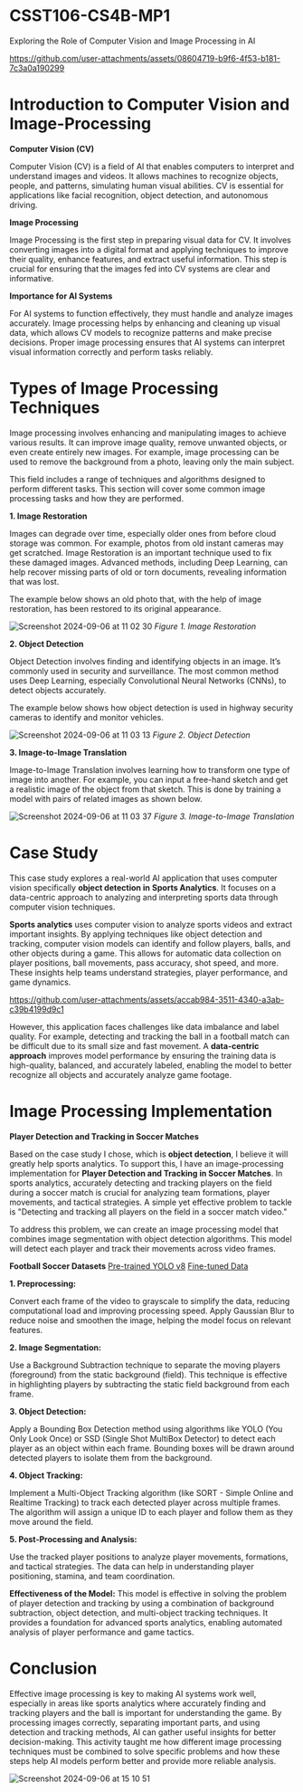 # CSST106-CS4B-MP1
 Exploring the Role of Computer Vision and Image Processing in AI

https://github.com/user-attachments/assets/08604719-b9f6-4f53-b181-7c3a0a190299

# **Introduction to Computer Vision and Image-Processing**

**Computer Vision (CV)**

Computer Vision (CV) is a field of AI that enables computers to interpret and understand images and videos. It allows machines to recognize objects, people, and patterns, simulating human visual abilities. CV is essential for applications like facial recognition, object detection, and autonomous driving.

**Image Processing**

Image Processing is the first step in preparing visual data for CV. It involves converting images into a digital format and applying techniques to improve their quality, enhance features, and extract useful information. This step is crucial for ensuring that the images fed into CV systems are clear and informative.

**Importance for AI Systems**

For AI systems to function effectively, they must handle and analyze images accurately. Image processing helps by enhancing and cleaning up visual data, which allows CV models to recognize patterns and make precise decisions. Proper image processing ensures that AI systems can interpret visual information correctly and perform tasks reliably.


# **Types of Image Processing Techniques**

Image processing involves enhancing and manipulating images to achieve various results. It can improve image quality, remove unwanted objects, or even create entirely new images. For example, image processing can be used to remove the background from a photo, leaving only the main subject.

This field includes a range of techniques and algorithms designed to perform different tasks. This section will cover some common image processing tasks and how they are performed.

**1. Image Restoration**

Images can degrade over time, especially older ones from before cloud storage was common. For example, photos from old instant cameras may get scratched. Image Restoration is an important technique used to fix these damaged images. Advanced methods, including Deep Learning, can help recover missing parts of old or torn documents, revealing information that was lost.

The example below shows an old photo that, with the help of image restoration, has been restored to its original appearance.

![Screenshot 2024-09-06 at 11 02 30](https://github.com/user-attachments/assets/898153e7-fb26-4f01-90a2-0e521b37555a)
_Figure 1. Image Restoration_

**2. Object Detection**

Object Detection involves finding and identifying objects in an image. It’s commonly used in security and surveillance. The most common method uses Deep Learning, especially Convolutional Neural Networks (CNNs), to detect objects accurately.

The example below shows how object detection is used in highway security cameras to identify and monitor vehicles.

![Screenshot 2024-09-06 at 11 03 13](https://github.com/user-attachments/assets/f6462662-56f6-42c0-9c92-fea981f420b3)
_Figure 2. Object Detection_

**3. Image-to-Image Translation**

Image-to-Image Translation involves learning how to transform one type of image into another. For example, you can input a free-hand sketch and get a realistic image of the object from that sketch. This is done by training a model with pairs of related images as shown below.

![Screenshot 2024-09-06 at 11 03 37](https://github.com/user-attachments/assets/758d87e1-70b7-4136-b631-8d5b00073ca7)
_Figure 3. Image-to-Image Translation_


# **Case Study**

This case study explores a real-world AI application that uses computer vision specifically **object detection in** **Sports Analytics**. It focuses on a data-centric approach to analyzing and interpreting sports data through computer vision techniques.

**Sports analytics** uses computer vision to analyze sports videos and extract important insights. By applying techniques like object detection and tracking, computer vision models can identify and follow players, balls, and other objects during a game. This allows for automatic data collection on player positions, ball movements, pass accuracy, shot speed, and more. These insights help teams understand strategies, player performance, and game dynamics.

https://github.com/user-attachments/assets/accab984-3511-4340-a3ab-c39b4199d9c1

However, this application faces challenges like data imbalance and label quality. For example, detecting and tracking the ball in a football match can be difficult due to its small size and fast movement. A **data-centric approach** improves model performance by ensuring the training data is high-quality, balanced, and accurately labeled, enabling the model to better recognize all objects and accurately analyze game footage.


# **Image Processing Implementation** 

**Player Detection and Tracking in Soccer Matches**

Based on the case study I chose, which is **object detection**, I believe it will greatly help sports analytics. To support this, I have an image-processing implementation for **Player Detection and Tracking in Soccer Matches**. In sports analytics, accurately detecting and tracking players on the field during a soccer match is crucial for analyzing team formations, player movements, and tactical strategies. A simple yet effective problem to tackle is "Detecting and tracking all players on the field in a soccer match video."

To address this problem, we can create an image processing model that combines image segmentation with object detection algorithms. This model will detect each player and track their movements across video frames.

**Football Soccer Datasets**
<a href="[https://www.example.com](https://github.com/ultralytics/ultralytics)">Pre-trained YOLO v8</a>
<a href="[https://universe.roboflow.com/roboflow-jvuqo/football-players-detection-3zvbc/dataset/2]">Fine-tuned Data</a>




**1. Preprocessing:**

Convert each frame of the video to grayscale to simplify the data, reducing computational load and improving processing speed.
Apply Gaussian Blur to reduce noise and smoothen the image, helping the model focus on relevant features.

**2. Image Segmentation:**

Use a Background Subtraction technique to separate the moving players (foreground) from the static background (field). This technique is effective in highlighting players by subtracting the static field background from each frame.

**3. Object Detection:**

Apply a Bounding Box Detection method using algorithms like YOLO (You Only Look Once) or SSD (Single Shot MultiBox Detector) to detect each player as an object within each frame. Bounding boxes will be drawn around detected players to isolate them from the background.

**4. Object Tracking:**

Implement a Multi-Object Tracking algorithm (like SORT - Simple Online and Realtime Tracking) to track each detected player across multiple frames. The algorithm will assign a unique ID to each player and follow them as they move around the field.

**5. Post-Processing and Analysis:**

Use the tracked player positions to analyze player movements, formations, and tactical strategies. The data can help in understanding player positioning, stamina, and team coordination.

**Effectiveness of the Model:** This model is effective in solving the problem of player detection and tracking by using a combination of background subtraction, object detection, and multi-object tracking techniques. It provides a foundation for advanced sports analytics, enabling automated analysis of player performance and game tactics.


# **Conclusion**

Effective image processing is key to making AI systems work well, especially in areas like sports analytics where accurately finding and tracking players and the ball is important for understanding the game. By processing images correctly, separating important parts, and using detection and tracking methods, AI can gather useful insights for better decision-making. This activity taught me how different image processing techniques must be combined to solve specific problems and how these steps help AI models perform better and provide more reliable analysis.

![Screenshot 2024-09-06 at 15 10 51](https://github.com/user-attachments/assets/1853c1bb-0dab-40aa-be36-8fdd51dca126)
















































